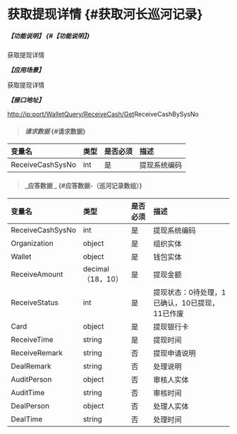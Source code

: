# 获取提现详情 {#获取河长巡河记录}

##### _【功能说明】_ {#【功能说明】}

获取提现详情

_**【应用场景】**_

获取提现详情

_**【接口地址】**_

[http://ip:port/WalletQuery/ReceiveCash/Get](http://ip:port/HMQuery/PatrolRiver/GetPatrolRivers)ReceiveCashBySysNo

> #### _请求数据_ {#请求数据}

| 变量名 | 类型 | 是否必须 | 描述 |
| :--- | :--- | :--- | :--- |
| ReceiveCashSysNo | int | 是 | 提现系统编码 |

> #### _应答数据 _ {#应答数据-（巡河记录数组）}

| 变量名 | 类型 | 是否必须 | 描述 |
| :--- | :--- | :--- | :--- |
| ReceiveCashSysNo | int | 是 | 提现系统编码 |
| Organization | object | 是 | 组织实体 |
| Wallet | object | 是 | 钱包实体 |
| ReceiveAmount | decimal（18，10） | 是 | 提现金额 |
| ReceiveStatus | int | 是 | 提现状态：0待处理，1已确认，10已提现，11已作废 |
| Card | object | 是 | 提现银行卡 |
| ReceiveTime | string | 是 | 提现时间 |
| ReceiveRemark | string | 否 | 提现申请说明 |
| DealRemark | string | 否 | 处理说明 |
| AuditPerson | object | 否 | 审核人实体 |
| AuditTime | string | 否 | 审核时间 |
| DealPerson | object | 否 | 处理人实体 |
| DealTime | string | 否 | 处理时间 |



